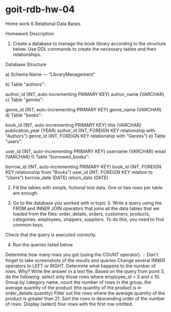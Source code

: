 # goit-rdb-hw-04
Home work 6 Relational Data Bases

Homework Description

1. Create a database to manage the book library according to the structure below. Use DDL commands to create the necessary tables and their relationships.

Database Structure

a) Schema Name — “LibraryManagement”

b) Table "authors":

author_id (INT, auto-incrementing PRIMARY KEY)
author_name (VARCHAR)
c) Table "genres":

genre_id (INT, auto-incrementing PRIMARY KEY)
genre_name (VARCHAR)
d) Table "books":

book_id (INT, auto-incrementing PRIMARY KEY)
title (VARCHAR)
publication_year (YEAR)
author_id (INT, FOREIGN KEY relationship with "Authors")
genre_id (INT, FOREIGN KEY relationship with "Genres")
e) Table "users":

user_id (INT, auto-incrementing PRIMARY KEY)
username (VARCHAR)
email (VARCHAR)
f) Table "borrowed_books":

borrow_id (INT, auto-incrementing PRIMARY KEY)
book_id (INT, FOREIGN KEY relationship from "Books")
user_id (INT, FOREIGN KEY relation to "Users")
borrow_date (DATE)
return_date (DATE)

2. Fill the tables with simple, fictional test data. One or two rows per table are enough.

3. Go to the database you worked with in topic 3. Write a query using the FROM and INNER JOIN operators that joins all the data tables that we loaded from the files: order_details, orders, customers, products, categories, employees, shippers, suppliers. To do this, you need to find common keys.

Check that the query is executed correctly.

4. Run the queries listed below.

Determine how many rows you got (using the COUNT operator).
💡 Don't forget to take screenshots of the results and queries
Change several INNER operators to LEFT or RIGHT. Determine what happens to the number of rows. Why? Write the answer in a text file.
Based on the query from point 3, do the following: select only those rows where employee_id > 3 and ≤ 10.
Group by category name, count the number of rows in the group, the average quantity of the product (the quantity of the product is in order_details.quantity)
Filter out the rows where the average quantity of the product is greater than 21.
Sort the rows in descending order of the number of rows.
Display (select) four rows with the first row omitted.
